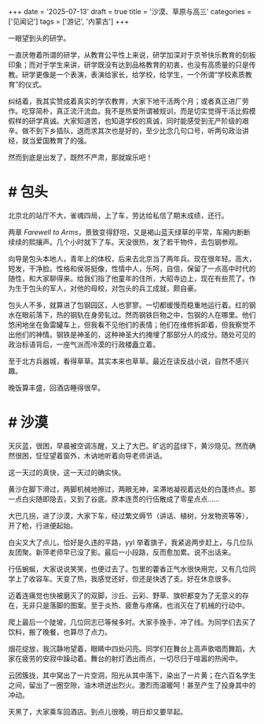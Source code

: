+++
date = '2025-07-13'
draft = true
title = '沙漠、草原与高三'
categories = ['见闻记']
tags = ['游记', '内蒙古']
+++

一眼望到头的研学。

一直厌倦着所谓的研学，从教育公平性上来说，研学加深对于京爷快乐教育的刻板印象；而对于学生来讲，研学既没有达到品格教育的初衷，也没有高质量的只是传教。研学更像是一个表演，表演给家长，给学校，给学生，一个所谓“学校素质教育”的仪式。

纠结着，我其实赞成着真实的学农教育，大家下地干活两个月；或者真正进厂劳作。吃穿简朴，真正流汗流血。我不是热爱所谓被规训，而是切实觉得干活比假模假样的研学真诚。大家知道苦，也知道学校的真诚，同时能感受到无产阶级的艰辛。做不到下乡插队，退而求其次也是好的，至少比念几句口号，听两句政治讲经，就当爱国教育了的强。

然而到底是出发了，既然不严肃，那就娱乐吧！

# # 包头

北京北的站厅不大，雀魂四局，上了车，劳达给私信了期末成绩，还行。

两章 *Farewell to Arms*，景致变得舒坦，又是褐山蓝天绿草的平常，车厢内断断续续的熙攘声。几个小时就下了车。天没很热，发了若干物件，去包钢参观。

向导是包头本地人，青年上的体校，后来去北京当了两年兵。现在很年轻。高大，短发，干净脸。性格和侯哥挺像，性情中人，乐呵，自信，保留了一点高中时代的随性，和大家聊得来。给我们指了他童年的住所，大昭寺边上，现在有些荒了。作为生于包头的军人，对他的母校，对包头的兵工成就，颇自豪。

包头人不多，就算进了包钢园区，人也寥寥。一切都缓慢而稳重地运行着。红的钢水在眼前落下，热的钢轨在身旁轧过。然而钢铁巨物之中，包钢的人在哪里。他们悠闲地坐在鱼雷罐车上，但我看不见他们的表情；他们在维修拆卸着，但我察觉不出他们的神情。钢铁是神圣的，这种神圣大约掩埋了那部分人的成分。随处可见的政治标语背后，一座气派而冷漠的行政楼矗立着。

至于北方兵器城，看得草草。其实本来也草草。最近在读反战小说，自然不感兴趣。

晚饭算丰盛，回酒店睡得很早。

# # 沙漠

天灰蓝，很困，早晨被空调冻醒，又上了大巴。旷远的蓝绿下，黄沙隐见。然而确然很困，怔怔望着窗外，木讷地听着向导老师讲话。

这一天过的真快，这一天过的确实快。

黄沙在脚下滑过，两脚机械地擦过，两眼无神，呆滞地凝视着远处的白蓬终点。那一点白尖随即隐去，又到了谷底。原本连贯的行伍散成了零星点点……

大巴几拐，进了沙漠，大家下车，经过繁文缛节（讲话、植树，分发物资等等），开了枪，行进便起始。

白尖又大了点儿，恰好是久违的平路，yyl 举着旗子，我紧追两步赶上，与几位队友团聚。新萍老师早已没了影。最后一小段路，反而愈加累。说不出话来。

行伍蜿蜒，大家说说笑笑，也便过去了。包里的藿香正气水很快用完，又有几位同学上了收容车。天变了热，我感觉还好，但还是快透了支。好在休息很多。

迈着连痛觉也快被磨灭了的双脚，沙丘、云彩、野草、旗帜都变为了无意义的存在，无非只是落脚的图案。至于炎热、疲惫与疼痛，也消灭在了机械的行动中。

爬上最后一个陡坡，几位同志已等候多时。大家手挽手，冲了线。为同学们去买了饮料，搬了晚餐，也算尽了点力。

烟花绽放，我沉静地望着，眼睛中四处闪亮。同学们在舞台上高声歌唱而舞蹈，大家在疲劳的安寂中躁动着。舞台的射灯洒出雨点，一切尽归于喧嚣的热闹中。

云团簇拢，其中窝出了一片空洞，阳光从其中落下，染出了一片黄；在六百名学生之间，留出了一圈空隙，油木喷迸出烈火。激烈而温暖呵！甚至产生了投身其中的冲动。

天黑了，大家乘车回酒店。到点儿很晚，明日却又要早起。